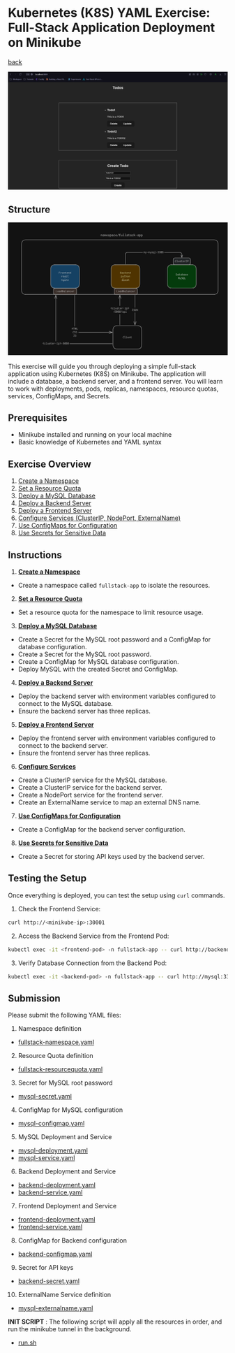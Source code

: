 # Kubernetes (K8S) YAML Exercise: Full-Stack Application Deployment on Minikube

[back](../README.md)

![fullstack-app](./assets/fullstack-app.png)

## Structure

![fullstack-app-structure](./assets/fullstack-app-diagram.png)

This exercise will guide you through deploying a simple full-stack application using Kubernetes (K8S) on Minikube. The application will include a database, a backend server, and a frontend server. You will learn to work with deployments, pods, replicas, namespaces, resource quotas, services, ConfigMaps, and Secrets.

## Prerequisites

- Minikube installed and running on your local machine
- Basic knowledge of Kubernetes and YAML syntax

## Exercise Overview

1. <u>Create a Namespace</u>
2. <u>Set a Resource Quota</u>
3. <u>Deploy a MySQL Database</u>
4. <u>Deploy a Backend Server</u>
5. <u>Deploy a Frontend Server</u>
6. <u>Configure Services (ClusterIP, NodePort, ExternalName)</u>
7. <u>Use ConfigMaps for Configuration</u>
8. <u>Use Secrets for Sensitive Data</u>

## Instructions

1. <u><b>Create a Namespace</b></u>

- Create a namespace called `fullstack-app` to isolate the resources.

2. <u><b>Set a Resource Quota</b></u>

- Set a resource quota for the namespace to limit resource usage.

3. <u><b>Deploy a MySQL Database</b></u>

- Create a Secret for the MySQL root password and a ConfigMap for database configuration.
- Create a Secret for the MySQL root password.
- Create a ConfigMap for MySQL database configuration.
- Deploy MySQL with the created Secret and ConfigMap.

4. <u><b>Deploy a Backend Server</b></u>

- Deploy the backend server with environment variables configured to connect to the MySQL database.
- Ensure the backend server has three replicas.

5. <u><b>Deploy a Frontend Server</b></u>

- Deploy the frontend server with environment variables configured to connect to the backend server.
- Ensure the frontend server has three replicas.

6. <u><b>Configure Services</b></u>

- Create a ClusterIP service for the MySQL database.
- Create a ClusterIP service for the backend server.
- Create a NodePort service for the frontend server.
- Create an ExternalName service to map an external DNS name.

7. <u><b>Use ConfigMaps for Configuration</b></u>

- Create a ConfigMap for the backend server configuration.

8. <u><b>Use Secrets for Sensitive Data</b></u>

- Create a Secret for storing API keys used by the backend server.

## Testing the Setup

Once everything is deployed, you can test the setup using `curl` commands.

1. Check the Frontend Service:

```sh
curl http://<minikube-ip>:30001
```

2. Access the Backend Service from the Frontend Pod:

```sh
kubectl exec -it <frontend-pod> -n fullstack-app -- curl http://backend:8080
```

3. Verify Database Connection from the Backend Pod:

```sh
kubectl exec -it <backend-pod> -n fullstack-app -- curl http://mysql:3306
```

## Submission

Please submit the following YAML files:

1. Namespace definition

- [fullstack-namespace.yaml](./k8s_fullStack_exercise/manifests/fullstack-namespace.yaml)

2. Resource Quota definition

- [fullstack-resourcequota.yaml](./k8s_fullStack_exercise/manifests/fullstack-resourcequota.yaml)

3. Secret for MySQL root password

- [mysql-secret.yaml](./k8s_fullStack_exercise/manifests/mysql-secret.yaml)

4. ConfigMap for MySQL configuration

- [mysql-configmap.yaml](./k8s_fullStack_exercise/manifests/mysql-configmap.yaml)

5. MySQL Deployment and Service

- [mysql-deployment.yaml](./k8s_fullStack_exercise/manifests/mysql-deployment.yaml)
- [mysql-service.yaml](./k8s_fullStack_exercise/manifests/mysql-service.yaml)

6. Backend Deployment and Service

- [backend-deployment.yaml](./k8s_fullStack_exercise/manifests/backend-deployment.yaml)
- [backend-service.yaml](./k8s_fullStack_exercise/manifests/backend-service.yaml)

7. Frontend Deployment and Service

- [frontend-deployment.yaml](./k8s_fullStack_exercise/manifests/frontend-deployment.yaml)
- [frontend-service.yaml](./k8s_fullStack_exercise/manifests/frontend-service.yaml)

8. ConfigMap for Backend configuration

- [backend-configmap.yaml](./k8s_fullStack_exercise/manifests/backend-configmap.yaml)

9. Secret for API keys

- [backend-secret.yaml](./k8s_fullStack_exercise/manifests/backend-secret.yaml)

10. ExternalName Service definition

- [mysql-externalname.yaml](./k8s_fullStack_exercise/manifests/mysql-externalname.yaml)

**INIT SCRIPT** : The following script will apply all the resources in order, and run the minikube tunnel in the background.

- [run.sh](./k8s_fullStack_exercise/scripts/run.sh)
